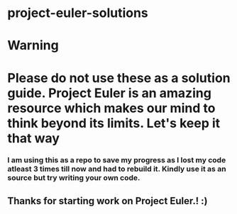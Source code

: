 # project-euler-solutions

# Warning
# Please do not use these as a solution guide. Project Euler is an amazing resource which makes our mind to think beyond its limits. Let's keep it that way
### I am using this as a repo to save my progress as I lost my code atleast 3 times till now and had to rebuild it. Kindly use it as an source but try writing your own code.

## Thanks for starting work on Project Euler.! :)
